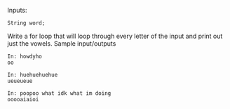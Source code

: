Inputs:

```
String word;
```

Write a for loop that will loop through every letter of the input and print out just the vowels. Sample input/outputs

```
In: howdyho
oo
```

```
In: huehuehuehue
ueueueue
```

```
In: poopoo what idk what im doing
ooooaiaioi
```